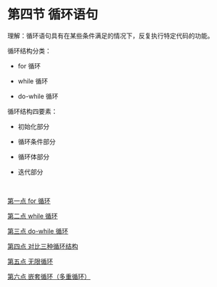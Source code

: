 # 第四节 循环语句

理解：循环语句具有在某些条件满足的情况下，反复执行特定代码的功能。

<div class="br"></div>

循环结构分类：

  - for 循环

  - while 循环

  - do-while 循环

<div class="br"></div>

循环结构四要素：

  - 初始化部分

  - 循环条件部分

  - 循环体部分

  - 迭代部分

<br>

[第一点 for 循环](./P4-1-第一点%20for%20循环.md)

[第二点 while 循环](./P4-2-第二点%20while%20循环.md)

[第三点 do-while 循环](./P4-3-第三点%20do-while%20循环.md)

[第四点 对比三种循环结构](./P4-4-第四点%20对比三种循环结构.md)

[第五点 无限循环](./P4-5-第五点%20无限循环.md)

[第六点 嵌套循环（多重循环）](./P4-6-第六点%20嵌套循环.md)